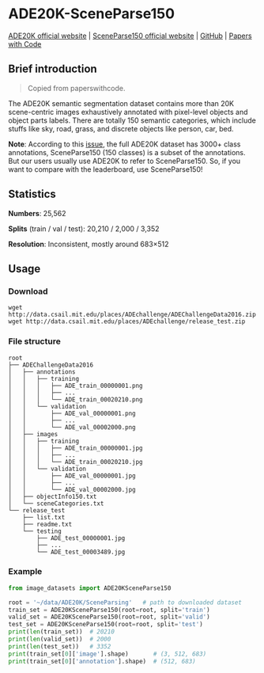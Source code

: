 # ADE20K-SceneParse150

[ADE20K official website](https://ade20k.csail.mit.edu/) | [SceneParse150 official website](http://sceneparsing.csail.mit.edu/) | [GitHub](https://github.com/CSAILVision/ADE20K) | [Papers with Code](https://paperswithcode.com/dataset/ade20k)

## Brief introduction

> Copied from paperswithcode.

The ADE20K semantic segmentation dataset contains more than 20K scene-centric images exhaustively annotated with pixel-level objects and object parts labels. There are totally 150 semantic categories, which include stuffs like sky, road, grass, and discrete objects like person, car, bed.

**Note**: According to this [issue](https://github.com/CSAILVision/ADE20K/issues/40#issuecomment-1611477294), the full ADE20K dataset has 3000+ class annotations, SceneParse150 (150 classes) is a subset of the annotations. But our users usually use ADE20K to refer to SceneParse150. So, if you want to compare with the leaderboard, use SceneParse150!

## Statistics

**Numbers**: 25,562

**Splits** (train / val / test): 20,210 / 2,000 / 3,352

**Resolution**: Inconsistent, mostly around 683×512

## Usage

### Download

```shell
wget http://data.csail.mit.edu/places/ADEchallenge/ADEChallengeData2016.zip
wget http://data.csail.mit.edu/places/ADEchallenge/release_test.zip
```

### File structure

```text
root
├── ADEChallengeData2016
│   ├── annotations
│   │   ├── training
│   │   │   ├── ADE_train_00000001.png
│   │   │   ├── ...
│   │   │   └── ADE_train_00020210.png
│   │   └── validation
│   │       ├── ADE_val_00000001.png
│   │       ├── ...
│   │       └── ADE_val_00002000.png
│   ├── images
│   │   ├── training
│   │   │   ├── ADE_train_00000001.jpg
│   │   │   ├── ...
│   │   │   └── ADE_train_00020210.jpg
│   │   └── validation
│   │       ├── ADE_val_00000001.jpg
│   │       ├── ...
│   │       └── ADE_val_00002000.jpg
│   ├── objectInfo150.txt
│   └── sceneCategories.txt
└── release_test
    ├── list.txt
    ├── readme.txt
    └── testing
        ├── ADE_test_00000001.jpg
        ├── ...
        └── ADE_test_00003489.jpg
```

### Example

```python
from image_datasets import ADE20KSceneParse150

root = '~/data/ADE20K/SceneParsing'   # path to downloaded dataset
train_set = ADE20KSceneParse150(root=root, split='train')
valid_set = ADE20KSceneParse150(root=root, split='valid')
test_set = ADE20KSceneParse150(root=root, split='test')
print(len(train_set))  # 20210
print(len(valid_set))  # 2000
print(len(test_set))   # 3352
print(train_set[0]['image'].shape)       # (3, 512, 683)
print(train_set[0]['annotation'].shape)  # (512, 683)
```
